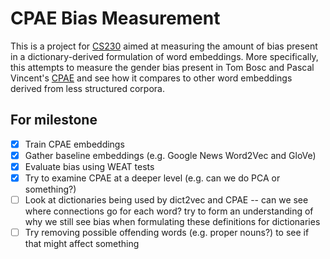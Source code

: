 # CPAE Bias Measurement

This is a project for [CS230](cs230.stanford.edu) aimed at measuring the amount of bias present in a dictionary-derived formulation of word embeddings.
More specifically, this attempts to measure the gender bias present in Tom Bosc and Pascal Vincent's [CPAE](https://www.aclweb.org/anthology/D18-1181.pdf) and see how it compares to other word embeddings derived from less structured corpora.

## For milestone
- [x] Train CPAE embeddings
- [x] Gather baseline embeddings (e.g. Google News Word2Vec and GloVe)
- [x] Evaluate bias using WEAT tests
- [x] Try to examine CPAE at a deeper level (e.g. can we do PCA or something?)
- [ ] Look at dictionaries being used by dict2vec and CPAE -- can we see where connections go for each word? try to form an understanding of why we still see bias when formulating these definitions for dictionaries
- [ ] Try removing possible offending words (e.g. proper nouns?) to see if that might affect something
